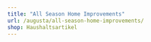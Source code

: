 ```yaml
---
title: "All Season Home Improvements"
url: /augusta/all-season-home-improvements/
shop: Haushaltsartikel
---
```

